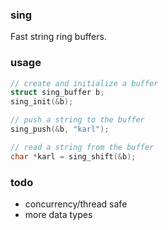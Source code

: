 ### sing

Fast string ring buffers.

### usage

```c
// create and initialize a buffer 
struct sing_buffer b;
sing_init(&b);

// push a string to the buffer
sing_push(&b, "karl");

// read a string from the buffer
char *karl = sing_shift(&b);
```

### todo

* concurrency/thread safe
* more data types
